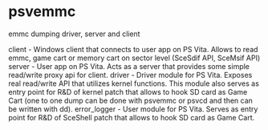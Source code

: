 # psvemmc
emmc dumping driver, server and client

client - Windows client that connects to user app on PS Vita. 
         Allows to read emmc, game cart or memory cart on sector level (SceSdif API, SceMsif API)
server - User app on PS Vita. Acts as a server that provides some simple read/write proxy api for client.
driver - Driver module for PS Vita. Exposes real read/write API that utilizes kernel functions.
         This module also serves as entry point for R&D of kernel patch 
         that allows to hook SD card as Game Cart (one to one dump can be done with psvemmc or 
         psvcd and then can be written with dd).
error_logger - User module for PS Vita. Serves as entry point for R&D of SceShell patch that allows to hook SD card as Game Cart.
